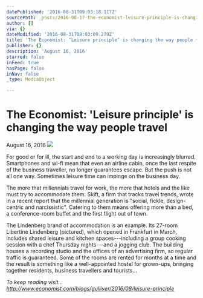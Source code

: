 ```yaml
---
datePublished: '2016-08-31T09:03:18.117Z'
sourcePath: _posts/2016-08-17-the-economist-leisure-principle-is-changing-the-way-peopl.md
author: []
via: {}
dateModified: '2016-08-31T09:03:09.279Z'
title: 'The Economist: ‘Leisure principle’ is changing the way people travel'
publisher: {}
description: 'August 16, 2016'
starred: false
inFeed: true
hasPage: false
inNav: false
_type: MediaObject

---
```

# The Economist: 'Leisure principle' is changing the way people travel

August 16, 2016
![](https://the-grid-user-content.s3-us-west-2.amazonaws.com/ae017e3c-c7fa-474d-b20f-2d805d60ce38.jpg)

For good or for ill, the start and end to a working day is increasingly blurred. Smartphones and wi-fi mean that even an airline cabin, once the last respite of the business traveller, no longer guarantees escape. But the push is not all one way. Sometimes leisure time can impinge on the business day.

The more that millennials travel for work, the more that hotels and the like must try to accommodate them. Skift, a firm that tracks travel trends, wrote in a recent report that the millennial generation is "social, fickle, design-centric and narcissistic". Catering to them means offering more than a bed, a conference-room buffet and the first flight out of town.

The Lindenberg brand of accommodation is an example. Its 27-room Libertine Lindenberg (pictured), which opened in Frankfurt in March, includes shared leisure and kitchen spaces---including a group cooking session with a chef Thursday nights---and a jogging club. The building houses a recording studio and the offices of an advertising firm, so regular traffic is guaranteed. Some of the rooms are rented for months at a time and the result is something like a well-appointed hostel for grown-ups, bringing together residents, business travellers and tourists...

_To keep reading visit... http://www.economist.com/blogs/gulliver/2016/08/leisure-principle_